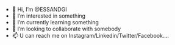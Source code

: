 - 👋 Hi, I’m @ESSANDGI
- 👀 I’m interested in something
- 🌱 I’m currently learning something
- 💞️ I’m looking to collaborate with somebody
- 📫 U can reach me on Instagram/Linkedin/Twitter/Facebook....

<!---
ESSANDGI/ESSANDGI is a ✨ special ✨ repository because its `README.md` (this file) appears on your GitHub profile.
You can click the Preview link to take a look at your changes.
--->
